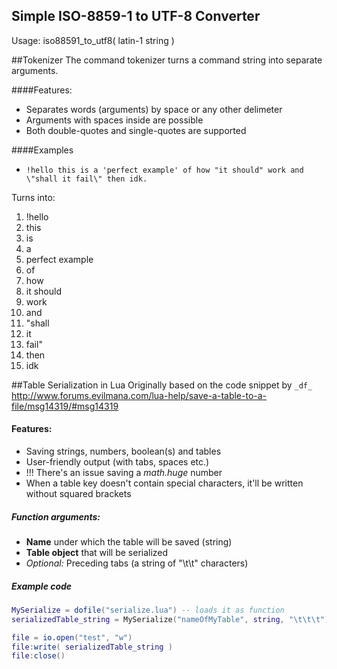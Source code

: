 ## Simple ISO-8859-1 to UTF-8 Converter
Usage: iso88591_to_utf8( latin-1 string )


##Tokenizer
The command tokenizer turns a command string into separate arguments.

####Features:
* Separates words (arguments) by space or any other delimeter
* Arguments with spaces inside are possible
* Both double-quotes and single-quotes are supported

####Examples
* ``` !hello this is a 'perfect example' of how "it should" work and \"shall it fail\" then idk. ```

Turns into:

1. !hello  
2. this  
3. is  
4. a  
5. perfect example  
6. of  
7. how  
8. it should  
9. work  
10. and  
11. \"shall  
12. it  
13. fail\"  
14. then  
15. idk  



##Table Serialization in Lua
Originally based on the code snippet by ```_df_```
http://www.forums.evilmana.com/lua-help/save-a-table-to-a-file/msg14319/#msg14319

#### Features:
* Saving strings, numbers, boolean(s) and tables
* User-friendly output (with tabs, spaces etc.)
* !!! There's an issue saving a _math.huge_ number
* When a table key doesn't contain special characters, it'll be written without squared brackets


##### Function arguments:
* __Name__ under which the table will be saved (string)
* __Table object__ that will be serialized
* _Optional:_ Preceding tabs (a string of "\t\t" characters)


##### Example code
```lua
MySerialize = dofile("serialize.lua") -- loads it as function
serializedTable_string = MySerialize("nameOfMyTable", string, "\t\t\t") 

file = io.open("test", "w")
file:write( serializedTable_string )
file:close()
```
